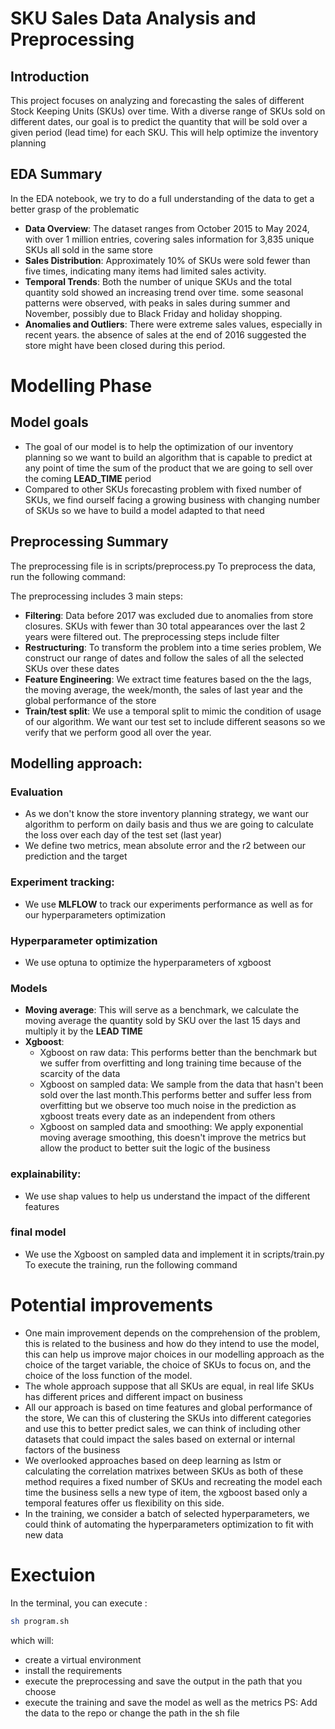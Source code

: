 # SKU Sales Data Analysis and Preprocessing

## Introduction
This project focuses on analyzing and forecasting the sales of different Stock Keeping Units (SKUs) over time. With a diverse range of SKUs sold on different dates, our goal is to predict the quantity that will be sold over a given period (lead time) for each SKU.
This will help optimize the inventory planning

## EDA Summary
In the EDA notebook, we try to do a full understanding of the data to get a better grasp of the problematic
- **Data Overview**: The dataset ranges from October 2015 to May 2024, with over 1 million entries, covering sales information for 3,835 unique SKUs all sold in the same store
- **Sales Distribution**: Approximately 10% of SKUs were sold fewer than five times, indicating many items had limited sales activity. 
- **Temporal Trends**: Both the number of unique SKUs and the total quantity sold showed an increasing trend over time. some seasonal patterns were observed, with peaks in sales during summer and November, possibly due to Black Friday and holiday shopping.
- **Anomalies and Outliers**: There were extreme sales values, especially in recent years. the absence of sales at the end of 2016 suggested the store might have been closed during this period.

# Modelling Phase
## Model goals
- The goal of our model is to help the optimization of our inventory planning so we want to build an algorithm that is capable to predict at any point of time the sum of the product that we are going to sell over the coming **LEAD_TIME** period
- Compared to other SKUs forecasting problem with fixed number of SKUs, we find ourself facing a growing business with changing number of SKUs so we have to build a model adapted to that need
## Preprocessing Summary
The preprocessing file is in scripts/preprocess.py
To preprocess the data, run the following command:

The preprocessing includes 3 main steps:
- **Filtering**: Data before 2017 was excluded due to anomalies from store closures. SKUs with fewer than 30 total appearances over the last 2 years were filtered out.
The preprocessing steps include filter
- **Restructuring**: To transform the problem into a time series problem, We construct our range of dates and follow the sales of all the selected SKUs over these dates 
- **Feature Engineering**: We extract time features based on the the lags, the moving average, the week/month, the sales of last year and the global performance of the store
- **Train/test split**: We use a temporal split to mimic the condition of usage of our algorithm. We want our test set to include different seasons so we verify that we perform good all over the year.

## Modelling approach:
### Evaluation
- As we don't know the store inventory planning strategy, we want our algorithm to perform on daily basis and thus we are going to calculate the loss over each day of the test set (last year)
- We define two metrics, mean absolute error and the r2 between our prediction and the target
### Experiment tracking:
- We use **MLFLOW** to track our experiments performance as well as for our hyperparameters optimization
### Hyperparameter optimization
- We use optuna to optimize the hyperparameters of xgboost
### Models
- **Moving average**: This will serve as a benchmark, we calculate the moving average the quantity sold by SKU over the last 15 days and multiply it by the **LEAD TIME**
- **Xgboost**:
  - Xgboost on raw data: This performs better than the benchmark but we suffer from overfitting and long training time because of the scarcity of the data
  - Xgboost on sampled data: We sample from the data that hasn't been sold over the last month.This performs better and suffer less from overfitting but we observe too much noise in the prediction as xgboost treats every date as an independent from others
  - Xgboost on sampled data and smoothing: We apply exponential moving average smoothing, this doesn't improve the metrics but allow the product to better suit the logic of the business
### explainability:
- We use shap values to help us understand the impact of the different features
### final model
  - We use the Xgboost on sampled data  and implement it in scripts/train.py
To execute the training, run the following command


# Potential improvements
- One main improvement depends on the comprehension of the problem, this is related to the business and how do they intend to use the model, this can help us improve major choices in our modelling approach as the choice of the target variable, the choice of SKUs to focus on, and the choice of the loss function of the model.
- The whole approach suppose that all SKUs are equal, in real life SKUs has different prices and different impact on business
- All our approach is based on time features and global performance of the store, We can this of clustering the SKUs into different categories and use this to better predict sales, we can think of including other datasets that could impact the sales based on external or internal factors of the business
- We overlooked approaches based on deep learning as lstm or calculating the correlation matrixes between SKUs as both of these method requires a fixed number of SKUs and recreating the model each time the business sells a new type of item, the xgboost based only a temporal features offer us flexibility on this side.
- In the training, we consider a batch of selected hyperparameters, we could think of automating the hyperparameters optimization to fit with new data

# Exectuion
In the terminal, you can execute :
```sh
sh program.sh
```
which will:
- create a virtual environment
- install the requirements
- execute the preprocessing and save the output in the path that you choose
- execute the training and save the model as well as the metrics
PS: Add the data to the repo or change the path in the sh file
